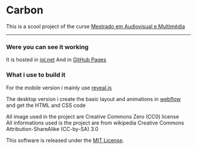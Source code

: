 # Carbon

This is a scool project of the curse [Mestrado em Audiovisual e Multimédia](https://www.escs.ipl.pt/cursos/mestrados/audiovisual-e-multimedia)
___

### Were you can see it working
It is hosted in [ipl.net](http://pwp.net.ipl.pt/alunos.escs/9876/ "carbon website") 
And in [GitHub Pages](https://sork1st.github.io/Carbon/ "carbon website") 
  
### What i use to build it
For the mobile version i mainly use [reveal.js](https://github.com/hakimel/reveal.js "reveal github")
  
The desktop version i create the basic layout and animations in [webflow](https://webflow.com "website webflow") and get the HTML and CSS code

All image used in the project are Creative Commons Zero (CC0) license   
All informations used is the project are from wikipedia Creative Commons Attribution-ShareAlike (CC-by-SA) 3.0    

This software is released under the [MIT License](https://github.com/sork1st/Carbon/blob/master/LICENSE).
